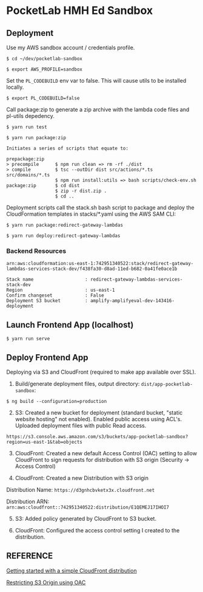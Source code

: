 # PocketLab HMH Ed Sandbox
## Deployment ##

Use my AWS sandbox account / credentials profile.

`$ cd ~/dev/pocketlab-sandbox`

`$ export AWS_PROFILE=sandbox`

Set the `PL_CODEBUILD` env var to false. This will cause utils to be installed locally.

`$ export PL_CODEBUILD=false`

Call package:zip to generate a zip archive with the lambda code files and pl-utils depedency.

`$ yarn run test`

`$ yarn run package:zip`

    Initiates a series of scripts that equate to:

    prepackage:zip
    > precompile      $ npm run clean => rm -rf ./dist
    > compile         $ tsc --outDir dist src/actions/*.ts src/domains/*.ts
                      $ npm run install:utils => bash scripts/check-env.sh
    package:zip       $ cd dist
                      $ zip -r dist.zip .
                      $ cd ..

Deployment scripts call the stack.sh bash script to package and deploy the CloudFormation templates in stacks/*.yaml using the AWS SAM CLI:

`$ yarn run package:redirect-gateway-lambdas`

`$ yarn run deploy:redirect-gateway-lambdas`

### Backend Resources ###
`arn:aws:cloudformation:us-east-1:742951340522:stack/redirect-gateway-lambdas-services-stack-dev/f438fa30-d8ad-11ed-b682-0a41fe0ace1b`

    Stack name                   : redirect-gateway-lambdas-services-stack-dev
    Region                       : us-east-1
    Confirm changeset            : False
    Deployment S3 bucket         : amplify-amplifyeval-dev-143416-deployment

## Launch Frontend App (localhost) ##

`$ yarn run serve`

## Deploy Frontend App ##

Deploying via S3 and CloudFront (required to make app available over SSL).

1. Build/generate deployment files, output directory: `dist/app-pocketlab-sandbox`:

`$ ng build --configuration=production`

2. S3: Created a new bucket for deployment (standard bucket, "static website hosting" not enabled). Enabled public access using ACL's. Uploaded deployment files with public Read access.

`https://s3.console.aws.amazon.com/s3/buckets/app-pocketlab-sandbox?region=us-east-1&tab=objects`

3. CloudFront: Created a new default Access Control (OAC) setting to allow CloudFront to sign requests for distribution with S3 origin (Security -> Access Control)

4. CloudFront: Created a new Distribution with S3 origin

Distribution Name: `https://d3gnhcbvketx3x.cloudfront.net`

Distribution ARN: `arn:aws:cloudfront::742951340522:distribution/E1QEMEJ17IHOI7`

5. S3: Added policy generated by CloudFront to S3 bucket.

6. CloudFront: Configured the access control setting I created to the distribution.

## REFERENCE ##

[Getting started with a simple CloudFront distribution](https://docs.aws.amazon.com/AmazonCloudFront/latest/DeveloperGuide/GettingStarted.SimpleDistribution.html)

[Restricting S3 Origin using OAC](https://docs.aws.amazon.com/AmazonCloudFront/latest/DeveloperGuide/private-content-restricting-access-to-s3.html)
